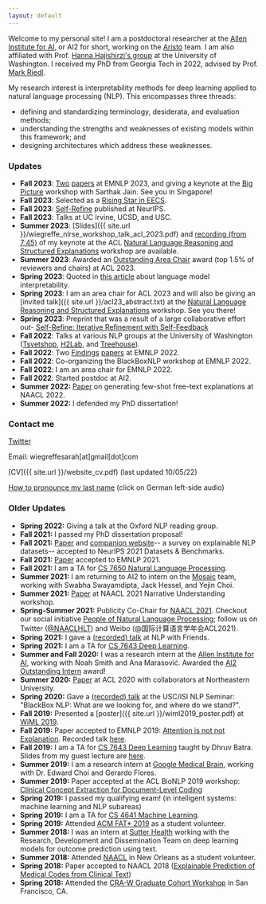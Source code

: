 ```yaml
---
layout: default
---
```


Welcome to my personal site! I am a postdoctoral researcher at the [Allen Institute for AI](https://allenai.org/), or AI2 for short, working on the [Aristo](https://allenai.org/aristo) team. I am also affiliated with Prof. [Hanna Hajishirzi's group](https://h2lab.cs.washington.edu/) at the University of Washington.
I received my PhD from Georgia Tech in 2022, advised by Prof. [Mark Riedl](https://eilab-gt.github.io).

<!-- I am recruiting interns to work with me at AI2. The application is always rolling, but please [apply here](https://boards.greenhouse.io/thealleninstitute/jobs/2171324) by Nov. 1st for summer 2023 consideration! (Please also mention me in your application.) -->

My research interest is interpretability methods for deep learning applied to natural language processing (NLP). This encompasses three threads: 
- defining and standardizing terminology, desiderata, and evaluation methods;
- understanding the strengths and weaknesses of existing models within this framework; and
- designing architectures which address these weaknesses.
 
### Updates
- **Fall 2023**: [Two](https://arxiv.org/abs/2305.14596) [papers](https://arxiv.org/abs/2305.14956) at EMNLP 2023, and giving a keynote at the [Big Picture](https://www.bigpictureworkshop.com/) workshop with Sarthak Jain. See you in Singapore!
- **Fall 2023**: Selected as a [Rising Star in EECS](https://eecsrisingstars2023.cc.gatech.edu/).
- **Fall 2023**: [Self-Refine](https://arxiv.org/abs/2303.17651) published at NeurIPS.
- **Fall 2023**: Talks at UC Irvine, UCSD, and USC.
- **Summer 2023**: [Slides]({{ site.url }}/wiegreffe_nlrse_workshop_talk_acl_2023.pdf) and [recording (from 7:45)](https://us06web.zoom.us/rec/play/V4A5H-PIcqk41T1aS-ejShSYAo-yQFn0O5dIc8CmMbbA8g4m2CwCI1v9hXtEw0rHS6GvxxMZRHaY1-w-.KErf5RNWLR6deohR?canPlayFromShare=true&from=share_recording_detail&continueMode=true&componentName=rec-play&originRequestUrl=https%3A%2F%2Fus06web.zoom.us%2Frec%2Fshare%2FRABF5bV1gMx3TD0aH6-9Gn0rcrTwGNzqQQ9Uc8QtzSgxecQvc1qJWv8v-mGBcg.-Hjt45OOFD8UpYWm) of my keynote at the ACL [Natural Language Reasoning and Structured Explanations](https://nl-reasoning-workshop.github.io/) workshop are available.
- **Summer 2023**: Awarded an [Outstanding Area Chair](https://2023.aclweb.org/program/best_reviewers/) award (top 1.5% of reviewers and chairs) at ACL 2023.
- **Spring 2023**: Quoted in [this article](https://www.fastcompany.com/90896928/the-frightening-truth-about-ai-chatbots-nobody-knows-exactly-how-they-work) about language model interpretability.
- **Spring 2023**: I am an area chair for ACL 2023 and will also be giving an [invited talk]({{ site.url }}/acl23_abstract.txt) at the [Natural Language Reasoning and Structured Explanations](https://nl-reasoning-workshop.github.io/) workshop. See you there!
- **Spring 2023**: Preprint that was a result of a large collaborative effort out- [Self-Refine: Iterative Refinement with Self-Feedback](https://arxiv.org/abs/2303.17651)
- **Fall 2022**: Talks at various NLP groups at the University of Washington ([Tsvetshop](https://tsvetshop.github.io/), [H2Lab](https://h2lab.cs.washington.edu/), and [Treehouse](https://faculty.washington.edu/ebender/)).
- **Fall 2022**: Two [Findings](https://arxiv.org/abs/2204.07693) [papers](https://arxiv.org/abs/2105.01311) at EMNLP 2022.
- **Fall 2022**: Co-organizing the BlackBoxNLP workshop at EMNLP 2022.
- **Fall 2022**: I am an area chair for EMNLP 2022.
- **Fall 2022**: Started postdoc at AI2.
- **Summer 2022:** [Paper](https://arxiv.org/abs/2112.08674) on generating few-shot free-text explanations at NAACL 2022.
- **Summer 2022:** I defended my PhD dissertation!

### Contact me

[Twitter](https://twitter.com/sarahwiegreffe)

Email: wiegreffesarah[at]gmail[dot]com

[CV]({{ site.url }}/website_cv.pdf) (last updated 10/05/22)

[How to pronounce my last name](https://translate.google.com/#view=home&op=translate&sl=de&tl=en&text=wiegreffe) (click on German left-side audio)

### Older Updates
- **Spring 2022:** Giving a talk at the Oxford NLP reading group.
- **Fall 2021:** I passed my PhD dissertation proposal!
- **Fall 2021:** [Paper](https://arxiv.org/abs/2102.12060) and [companion website](https://exnlpdatasets.github.io/)-- a survey on explainable NLP datasets-- accepted to NeurIPS 2021 Datasets & Benchmarks.
- **Fall 2021:** [Paper](https://arxiv.org/abs/2010.12762) accepted to EMNLP 2021.
- **Fall 2021:** I am a TA for [CS 7650 Natural Language Processing](https://cocoxu.github.io/CS7650_fall2021/).
- **Summer 2021:** I am returning to AI2 to intern on the [Mosaic](https://mosaic.allenai.org/) team, working with Swabha Swayamdipta, Jack Hessel, and Yejin Choi.
- **Summer 2021:** [Paper](https://arxiv.org/abs/2105.01311) at NAACL 2021 Narrative Understanding workshop.
- **Spring-Summer 2021:** Publicity Co-Chair for [NAACL 2021](https://2021.naacl.org). Checkout our social initiative [People of Natural Language Processing](https://peopleofnlproc.github.io); follow us on Twitter ([@NAACLHLT](https://twitter.com/naaclhlt?lang=en)) and Weibo (@国际计算语言学年会ACL2021).
- **Spring 2021:** I gave a [(recorded) talk](https://www.youtube.com/watch?v=1zNFaNuASuc) at NLP with Friends.
- **Spring 2021:** I am a TA for [CS 7643 Deep Learning](https://www.cc.gatech.edu/classes/AY2021/cs7643_spring/).
- **Summer and Fall 2020:** I was a research intern at the [Allen Institute for AI](https://allenai.org/), working with Noah Smith and Ana Marasović. Awarded the [AI2 Outstanding Intern](https://allenai.org/outstanding-interns) award!
- **Summer 2020:** [Paper](https://www.aclweb.org/anthology/2020.acl-main.409.pdf) at ACL 2020 with collaborators at Northeastern University.
- **Spring 2020:** Gave a [(recorded) talk](https://bluejeans.com/s/NqZd0) at the USC/ISI NLP Seminar: "BlackBox NLP: What are we looking for, and where do we stand?".
- **Fall 2019:** Presented a [poster]({{ site.url }}/wiml2019_poster.pdf) at [WiML 2019](https://wimlworkshop.org/2019/).  
- **Fall 2019:** Paper accepted to EMNLP 2019: [Attention is not not Explanation](https://arxiv.org/abs/1908.04626). Recorded talk [here](https://vimeo.com/404731845).
- **Fall 2019:** I am a TA for [CS 7643 Deep Learning](https://www.cc.gatech.edu/classes/AY2020/cs7643_fall/) taught by Dhruv Batra. Slides from my guest lecture are [here](https://www.cc.gatech.edu/classes/AY2020/cs7643_fall/slides/L16_attention_transformers.pdf).
- **Summer 2019:** I am a research intern at [Google Medical Brain](https://ai.google/healthcare/), working with Dr. Edward Choi and Gerardo Flores. 
- **Summer 2019:** Paper accepted at the ACL BioNLP 2019 workshop: [Clinical Concept Extraction for Document-Level Coding](https://arxiv.org/abs/1906.03380)
- **Spring 2019:** I passed my qualifying exam! (in intelligent systems: machine learning and NLP subareas)
- **Spring 2019:** I am a TA for [CS 4641 Machine Learning](https://bhrolenok.github.io/teaching/cs-4641-spr2019/index.html).
- **Spring 2019:** Attended [ACM FAT\* 2019](https://fatconference.org/2019/) as a student volunteer.
- **Summer 2018:** I was an intern at [Sutter Health](https://www.sutterhealth.org/) working with the Research, Development and Dissemination Team on deep learning models for outcome prediction using text. 
- **Summer 2018:** Attended [NAACL](http://naacl2018.org/) in New Orleans as a student volunteer.
- **Spring 2018:** Paper accepted to NAACL 2018 ([Explainable Prediction of Medical Codes from Clinical Text](https://arxiv.org/pdf/1802.05695.pdf))
- **Spring 2018:** Attended the [CRA-W Graduate Cohort Workshop](https://cra.org/cra-w/events/grad-cohort-women-2018/) in San Francisco, CA.